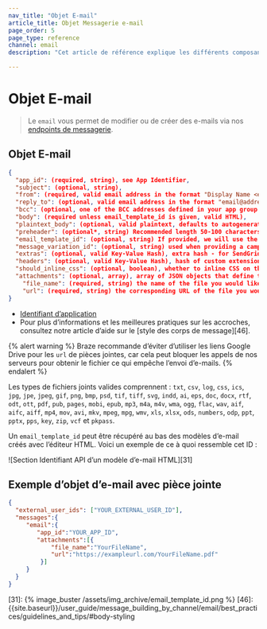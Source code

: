 ```yaml
---
nav_title: "Objet E-mail"
article_title: Objet Messagerie e-mail
page_order: 5
page_type: reference
channel: email
description: "Cet article de référence explique les différents composants de l’objet E-mail de Braze."

---
```


# Objet E-mail

> Le `email` vous permet de modifier ou de créer des e-mails via nos [endpoints de messagerie]({{site.baseurl}}/api/endpoints/messaging).

## Objet E-mail

```json
{
  "app_id": (required, string), see App Identifier,
  "subject": (optional, string),
  "from": (required, valid email address in the format "Display Name <email@address.com>"),
  "reply_to": (optional, valid email address in the format "email@address.com" - defaults to your app group's default reply to if not set) - use "NO_REPLY_TO" to set reply-to address to null,
  "bcc": (optional, one of the BCC addresses defined in your app group's email settings) If provided and the BCC feature is enabled for your account, this address will get added to your outbound message as a BCC address,
  "body": (required unless email_template_id is given, valid HTML),
  "plaintext_body": (optional, valid plaintext, defaults to autogenerating plaintext from "body" when this is not set),
  "preheader": (optional*, string) Recommended length 50-100 characters,
  "email_template_id": (optional, string) If provided, we will use the subject/body/should_inline_css values from the given email template UNLESS they are specified here, in which case we will override the provided template,
  "message_variation_id": (optional, string) used when providing a campaign_id to specify which message variation this message should be tracked under,
  "extras": (optional, valid Key-Value Hash), extra hash - for SendGrid customers, this will be passed to SendGrid as Unique Arguments,
  "headers": (optional, valid Key-Value Hash), hash of custom extensions headers. Currently, only supported for SendGrid customers,
  "should_inline_css": (optional, boolean), whether to inline CSS on the body. If not provided, falls back to the default CSS inlining value for the App Group,
  "attachments": (optional, array), array of JSON objects that define the files you need attached, defined by "file_name" and "url",
    "file_name": (required, string) the name of the file you would like to attach to your email, excluding the extension (e.g., ".pdf"). You can attach any number of files up to 2MB. This is required if you use "attachments",
    "url": (required, string) the corresponding URL of the file you would like to attach to your email. The file name's extension will be detected automatically from the URL defined, which should return the appropriate "Content-Type" as a response header. This is required if you use "attachments",
}
```

- [Identifiant d’application]({{site.baseurl}}/api/api_key/#the-app-identifier-api-key)
- Pour plus d’informations et les meilleures pratiques sur les accroches, consultez notre article d’aide sur le [style des corps de message][46].

{% alert warning %}
Braze recommande d’éviter d’utiliser les liens Google Drive pour les `url` de pièces jointes, car cela peut bloquer les appels de nos serveurs pour obtenir le fichier ce qui empêche l’envoi d’e-mails.
{% endalert %}

Les types de fichiers joints valides comprennent : `txt`, `csv`, `log`, `css`, `ics`, `jpg`, `jpe`, `jpeg`, `gif`, `png`, `bmp`, `psd`, `tif`, `tiff`, `svg`, `indd`, `ai`, `eps`, `doc`, `docx`, `rtf`, `odt`, `ott`, `pdf`, `pub`, `pages`, `mobi`, `epub`, `mp3`, `m4a`, `m4v`, `wma`, `ogg`, `flac`, `wav`, `aif`, `aifc`, `aiff`, `mp4`, `mov`, `avi`, `mkv`, `mpeg`, `mpg`, `wmv`, `xls`, `xlsx`, `ods`, `numbers`, `odp`, `ppt`, `pptx`, `pps`, `key`, `zip`, `vcf` et `pkpass`.

Un `email_template_id` peut être récupéré au bas des modèles d’e-mail créés avec l’éditeur HTML. Voici un exemple de ce à quoi ressemble cet ID :

![Section Identifiant API d’un modèle d’e-mail HTML][31]

## Exemple d’objet d’e-mail avec pièce jointe

```json
{
  "external_user_ids": ["YOUR_EXTERNAL_USER_ID"],
  "messages":{
     "email":{
        "app_id":"YOUR_APP_ID",
        "attachments":[{
            "file_name":"YourFileName",
            "url":"https://exampleurl.com/YourFileName.pdf"
         }]
     }
  }
}
```

[31]: {% image_buster /assets/img_archive/email_template_id.png %}
[46]: {{site.baseurl}}/user_guide/message_building_by_channel/email/best_practices/guidelines_and_tips/#body-styling
